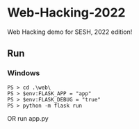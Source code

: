 # Web-Hacking-2022
Web Hacking demo for SESH, 2022 edition!

## Run

### Windows

```
PS > cd .\web\
PS > $env:FLASK_APP = "app"
PS > $env:FLASK_DEBUG = "true"
PS > python -m flask run
```

OR run app.py